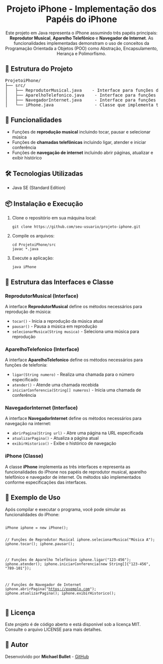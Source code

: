 <!DOCTYPE html>
<html lang="en">
<head>
    <meta charset="UTF-8">
    <meta name="viewport" content="width=device-width, initial-scale=1.0">
   
</head>
<body>

<h1 align="center">Projeto iPhone - Implementação dos Papéis do iPhone</h1>

<p align="center">
    Este projeto em Java representa o iPhone assumindo três papéis principais: <strong>Reprodutor Musical</strong>, <strong>Aparelho Telefônico</strong> e <strong>Navegador de Internet</strong>. As funcionalidades implementadas demonstram o uso de conceitos da Programação Orientada a Objetos (POO) como Abstração, Encapsulamento, Herança e Polimorfismo.
</p>

<h2>📁 Estrutura do Projeto</h2>
<pre>
ProjetoiPhone/
├── src/
│   ├── ReprodutorMusical.java    - Interface para funções de reprodução de música
│   ├── AparelhoTelefonico.java    - Interface para funções de chamadas telefônicas
│   ├── NavegadorInternet.java     - Interface para funções de navegação na internet
│   └── iPhone.java                - Classe que implementa todas as interfaces
</pre>

<h2>🚀 Funcionalidades</h2>
<ul>
    <li>Funções de <strong>reprodução musical</strong> incluindo tocar, pausar e selecionar música</li>
    <li>Funções de <strong>chamadas telefônicas</strong> incluindo ligar, atender e iniciar conferência</li>
    <li>Funções de <strong>navegação de internet</strong> incluindo abrir páginas, atualizar e exibir histórico</li>
</ul>

<h2>🛠️ Tecnologias Utilizadas</h2>
<ul>
    <li>Java SE (Standard Edition)</li>
</ul>

<h2>📦 Instalação e Execução</h2>
<ol>
    <li>Clone o repositório em sua máquina local:
        <pre><code>git clone https://github.com/seu-usuario/projeto-iphone.git</code></pre>
    </li>
    <li>Compile os arquivos:
        <pre><code>cd ProjetoiPhone/src
javac *.java</code></pre>
    </li>
    <li>Execute a aplicação:
        <pre><code>java iPhone</code></pre>
    </li>
</ol>

<h2>📂 Estrutura das Interfaces e Classe</h2>

<h3>ReprodutorMusical (Interface)</h3>
<p>A interface <strong>ReprodutorMusical</strong> define os métodos necessários para reprodução de música:</p>
<ul>
    <li><code>tocar()</code> - Inicia a reprodução da música atual</li>
    <li><code>pausar()</code> - Pausa a música em reprodução</li>
    <li><code>selecionarMusica(String musica)</code> - Seleciona uma música para reprodução</li>
</ul>

<h3>AparelhoTelefonico (Interface)</h3>
<p>A interface <strong>AparelhoTelefonico</strong> define os métodos necessários para funções de telefonia:</p>
<ul>
    <li><code>ligar(String numero)</code> - Realiza uma chamada para o número especificado</li>
    <li><code>atender()</code> - Atende uma chamada recebida</li>
    <li><code>iniciarConferencia(String[] numeros)</code> - Inicia uma chamada de conferência</li>
</ul>

<h3>NavegadorInternet (Interface)</h3>
<p>A interface <strong>NavegadorInternet</strong> define os métodos necessários para navegação na internet:</p>
<ul>
    <li><code>abrirPagina(String url)</code> - Abre uma página na URL especificada</li>
    <li><code>atualizarPagina()</code> - Atualiza a página atual</li>
    <li><code>exibirHistorico()</code> - Exibe o histórico de navegação</li>
</ul>

<h3>iPhone (Classe)</h3>
<p>A classe <strong>iPhone</strong> implementa as três interfaces e representa as funcionalidades do iPhone nos papéis de reprodutor musical, aparelho telefônico e navegador de internet. Os métodos são implementados conforme especificações das interfaces.</p>

<h2>🔄 Exemplo de Uso</h2>
<p>Após compilar e executar o programa, você pode simular as funcionalidades do iPhone:</p>
<pre><code>
iPhone iphone = new iPhone();

// Funções de Reprodutor Musical
iphone.selecionarMusica("Música A");
iphone.tocar();
iphone.pausar();

// Funções de Aparelho Telefônico
iphone.ligar("123-456");
iphone.atender();
iphone.iniciarConferencia(new String[]{"123-456", "789-101"});

// Funções de Navegador de Internet
iphone.abrirPagina("https://exemplo.com");
iphone.atualizarPagina();
iphone.exibirHistorico();
</code></pre>

<h2>📄 Licença</h2>
<p>Este projeto é de código aberto e está disponível sob a licença MIT. Consulte o arquivo LICENSE para mais detalhes.</p>

<h2>👤 Autor</h2>
<p>Desenvolvido por <strong>Michael Bullet</strong> - <a href="https://github.com/BulletDEV">GitHub</a></p>

</body>
</html>
